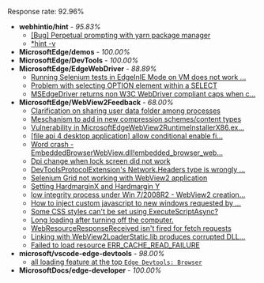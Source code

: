 Response rate: 92.96%

* **webhintio/hint** - _95.83%_
  * [[Bug] Perpetual prompting with yarn package manager](https://github.com/webhintio/hint/issues/5198)
  * [*hint -v](https://github.com/webhintio/hint/issues/5174)
* **MicrosoftEdge/demos** - _100.00%_
* **MicrosoftEdge/DevTools** - _100.00%_
* **MicrosoftEdge/EdgeWebDriver** - _88.89%_
  * [Running Selenium tests in EdgeInIE Mode on VM does not work ...](https://github.com/MicrosoftEdge/EdgeWebDriver/issues/27)
  * [Problem with selecting OPTION element within a SELECT](https://github.com/MicrosoftEdge/EdgeWebDriver/issues/26)
  * [MSEdgeDriver returns non W3C WebDriver compliant caps when c...](https://github.com/MicrosoftEdge/EdgeWebDriver/issues/23)
* **MicrosoftEdge/WebView2Feedback** - _68.00%_
  * [Clarification on sharing user data folder among processes](https://github.com/MicrosoftEdge/WebView2Feedback/issues/2503)
  * [Meschanism to add in new compression schemes/content types](https://github.com/MicrosoftEdge/WebView2Feedback/issues/2502)
  * [Vulnerability in MicrosoftEdgeWebView2RuntimeInstallerX86.ex...](https://github.com/MicrosoftEdge/WebView2Feedback/issues/2501)
  * [[file api 4 desktop application] allow conditional enable fi...](https://github.com/MicrosoftEdge/WebView2Feedback/issues/2497)
  * [Word crash - EmbeddedBrowserWebView.dll!embedded_browser_web...](https://github.com/MicrosoftEdge/WebView2Feedback/issues/2496)
  * [Dpi change when lock screen did not work](https://github.com/MicrosoftEdge/WebView2Feedback/issues/2493)
  * [DevToolsProtocolExtension's Network.Headers type is wrongly ...](https://github.com/MicrosoftEdge/WebView2Feedback/issues/2488)
  * [Selenium Grid not working with WebView2 application](https://github.com/MicrosoftEdge/WebView2Feedback/issues/2470)
  * [Setting HardmarginX and Hardmargin Y](https://github.com/MicrosoftEdge/WebView2Feedback/issues/2504)
  * [low integrity process under Win 7/2008R2 - WebView2 creation...](https://github.com/MicrosoftEdge/WebView2Feedback/issues/2500)
  * [How to inject custom javascript to new windows requested by ...](https://github.com/MicrosoftEdge/WebView2Feedback/issues/2491)
  * [Some CSS styles can't be set using ExecuteScriptAsync?](https://github.com/MicrosoftEdge/WebView2Feedback/issues/2483)
  * [Long loading after turning off the computer.](https://github.com/MicrosoftEdge/WebView2Feedback/issues/2475)
  * [WebResourceResponseReceived isn't fired for fetch requests](https://github.com/MicrosoftEdge/WebView2Feedback/issues/2471)
  * [Linking with WebView2LoaderStatic.lib produces corrupted DLL...](https://github.com/MicrosoftEdge/WebView2Feedback/issues/2462)
  * [Failed to load resource ERR_CACHE_READ_FAILURE](https://github.com/MicrosoftEdge/WebView2Feedback/issues/2457)
* **microsoft/vscode-edge-devtools** - _98.00%_
  * [all loading feature at the top `Edge Devtools: Browser`](https://github.com/microsoft/vscode-edge-devtools/issues/1064)
* **MicrosoftDocs/edge-developer** - _100.00%_